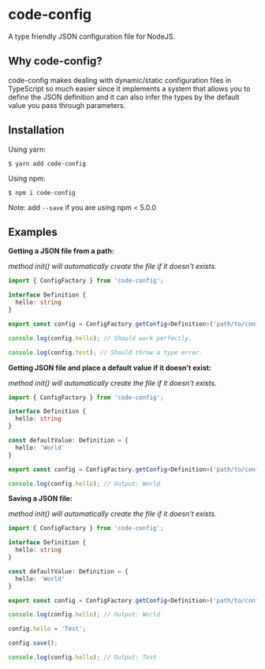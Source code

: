 # code-config
A type friendly JSON configuration file for NodeJS.

## Why code-config?

code-config makes dealing with dynamic/static configuration files in TypeScript so much easier since it implements a system that allows you to define the JSON definition and it can also infer the types by the default value you pass through parameters.

## Installation

Using yarn:
```shell
$ yarn add code-config
```

Using npm:
```shell
$ npm i code-config
```
Note: add `--save` if you are using npm < 5.0.0

## Examples

**Getting a JSON file from a path:**

*method init() will automatically create the file if it doesn't exists.*

```typescript
import { ConfigFactory } from 'code-config';

interface Definition {
  hello: string
}

export const config = ConfigFactory.getConfig<Definition>('path/to/config.json').init();

console.log(config.hello); // Should work perfectly.

console.log(config.test); // Should throw a type error.
```


**Getting JSON file and place a default value if it doesn't exist:**

*method init() will automatically create the file if it doesn't exists.*

```typescript
import { ConfigFactory } from 'code-config';

interface Definition {
  hello: string
}

const defaultValue: Definition = {
  hello: 'World'
}

export const config = ConfigFactory.getConfig<Definition>('path/to/config.json', defaultValue).init();

console.log(config.hello); // Output: World
```


**Saving a JSON file:**

*method init() will automatically create the file if it doesn't exists.*

```typescript
import { ConfigFactory } from 'code-config';

interface Definition {
  hello: string
}

const defaultValue: Definition = {
  hello: 'World'
}

export const config = ConfigFactory.getConfig<Definition>('path/to/config.json', defaultValue).init();

console.log(config.hello); // Output: World

config.hello = 'Test';

config.save();

console.log(config.hello); // Output: Test
```
